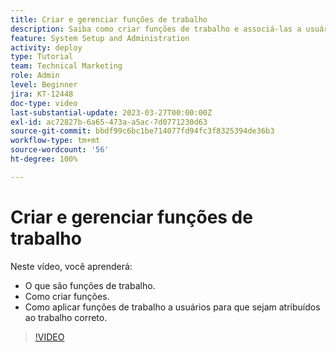 ```yaml
---
title: Criar e gerenciar funções de trabalho
description: Saiba como criar funções de trabalho e associá-las a usuários para organizar melhor as atribuições.
feature: System Setup and Administration
activity: deploy
type: Tutorial
team: Technical Marketing
role: Admin
level: Beginner
jira: KT-12448
doc-type: video
last-substantial-update: 2023-03-27T00:00:00Z
exl-id: ac72827b-6a65-473a-a5ac-7d0771230d63
source-git-commit: bbdf99c6bc1be714077fd94fc3f8325394de36b3
workflow-type: tm+mt
source-wordcount: '56'
ht-degree: 100%

---
```


# Criar e gerenciar funções de trabalho

Neste vídeo, você aprenderá:

* O que são funções de trabalho.
* Como criar funções.
* Como aplicar funções de trabalho a usuários para que sejam atribuídos ao trabalho correto.

>[!VIDEO](https://video.tv.adobe.com/v/3416966/?quality=12&learn=on&enablevpops=1)
